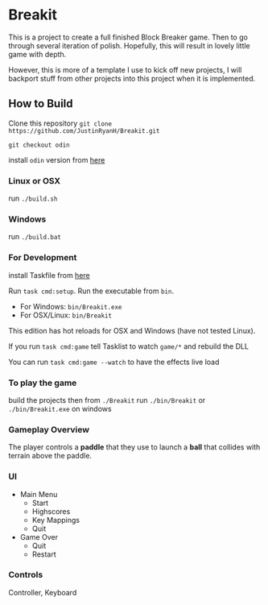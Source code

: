 # Breakit

This is a project to create a full finished Block Breaker game.
Then to go through several iteration of polish. Hopefully,
this will result in lovely little game with depth.

However, this is more of a template I use to kick off new projects,
I will backport stuff from other projects into this project when it
is implemented.

## How to Build

Clone this repository `git clone https://github.com/JustinRyanH/Breakit.git`

`git checkout odin`

install `odin` version from [here](https://odin-lang.org/docs/install/)

### Linux or OSX

run `./build.sh`

### Windows

run `./build.bat`

### For Development

install Taskfile from [here](https://taskfile.dev/installation/)

Run `task cmd:setup`. Run the executable from `bin`.

- For Windows: `bin/Breakit.exe`
- For OSX/Linux: `bin/Breakit`

This edition has hot reloads for OSX and Windows (have not tested Linux).

If you run `task cmd:game` tell Tasklist to watch `game/*` and rebuild the DLL

You can run `task cmd:game --watch` to have the effects live load

### To play the game

build the projects
then from `./Breakit` run `./bin/Breakit` or `./bin/Breakit.exe`  on windows

### Gameplay Overview

The player controls a **paddle** that they use to launch a
**ball** that collides with terrain above the paddle.

### UI

- Main Menu
  - Start
  - Highscores
  - Key Mappings
  - Quit
- Game Over
  - Quit
  - Restart

### Controls

Controller, Keyboard
